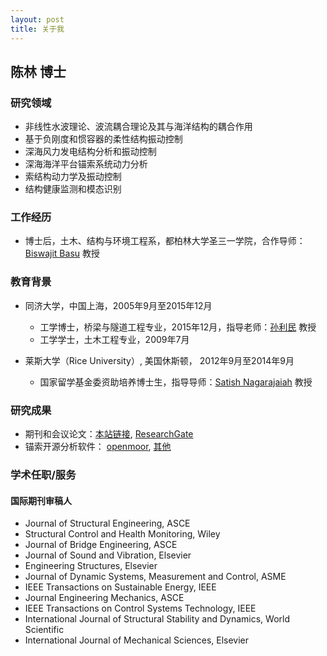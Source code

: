 ```yaml
---
layout: post
title: 关于我
---
```


## 陈林 博士


### 研究领域

-	非线性水波理论、波流耦合理论及其与海洋结构的耦合作用
- 基于负刚度和惯容器的柔性结构振动控制
-	深海风力发电结构分析和振动控制
-	深海海洋平台锚索系统动力分析
-	索结构动力学及振动控制
-	结构健康监测和模态识别

### 工作经历
- 博士后，土木、结构与环境工程系，都柏林大学圣三一学院，合作导师：[Biswajit Basu](http://people.tcd.ie/Profile?Username=basub) 教授

### 教育背景

- 同济大学，中国上海，2005年9月至2015年12月
  *	工学博士，桥梁与隧道工程专业，2015年12月，指导老师：[孙利民](https://shmc.tongji.edu.cn/) 教授
  *	工学学士，土木工程专业，2009年7月

- 莱斯大学（Rice University）, 美国休斯顿， 2012年9月至2014年9月
  *	国家留学基金委资助培养博士生，指导导师：[Satish Nagarajaiah](http://satishnagarajaiah.rice.edu/) 教授

### 研究成果

- 期刊和会议论文：[本站链接](http://chenllab.com/publications/), [ResearchGate](https://www.researchgate.net/profile/Lin_Chen96)
- 锚索开源分析软件： [openmoor](http://openmoor.org/), [其他](https://github.com/chen-lin)

### 学术任职/服务
#### 国际期刊审稿人
-	Journal of Structural Engineering, ASCE
-	Structural Control and Health Monitoring, Wiley
-	Journal of Bridge Engineering, ASCE
-	Journal of Sound and Vibration, Elsevier
-	Engineering Structures, Elsevier
-	Journal of Dynamic Systems, Measurement and Control, ASME
-	IEEE Transactions on Sustainable Energy, IEEE
-	Journal Engineering Mechanics, ASCE
-	IEEE Transactions on Control Systems Technology, IEEE
-	International Journal of Structural Stability and Dynamics, World Scientific
- International Journal of Mechanical Sciences, Elsevier
